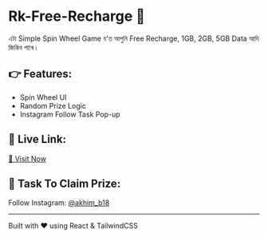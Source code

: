 # Rk-Free-Recharge 🎉

এটা Simple Spin Wheel Game য'ত আপুনি Free Recharge, 1GB, 2GB, 5GB Data আদি জিকিব পাৰে।

## 👉 Features:
- Spin Wheel UI
- Random Prize Logic
- Instagram Follow Task Pop-up

## 📱 Live Link:
[🔗 Visit Now](https://rkgaming18.github.io/Rk-Free-recharge-2/)

## 🎯 Task To Claim Prize:
Follow Instagram: [@akhim_b18](https://instagram.com/akhim_b18)

---

Built with ❤️ using React & TailwindCSS
